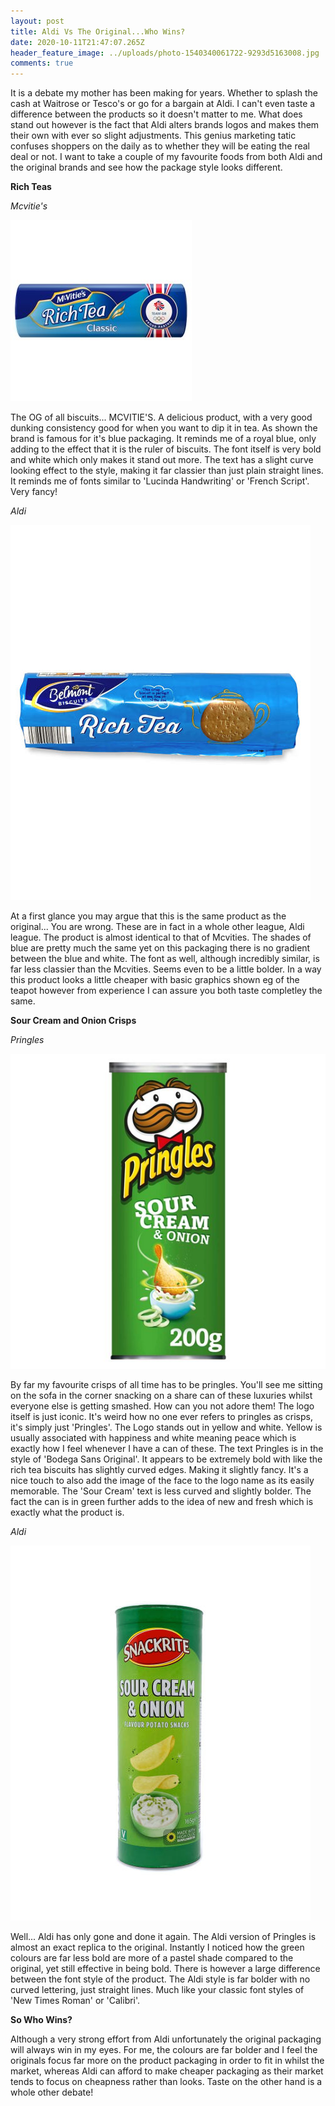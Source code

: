 ```yaml
---
layout: post
title: Aldi Vs The Original...Who Wins?
date: 2020-10-11T21:47:07.265Z
header_feature_image: ../uploads/photo-1540340061722-9293d5163008.jpg
comments: true
---
```

It is a debate my mother has been making for years. Whether to splash the cash at Waitrose or Tesco's or go for a bargain at Aldi. I can't even taste a difference between the products so it doesn't matter to me. What does stand out however is the fact that Aldi alters brands logos and makes them their own with ever so slight adjustments. This genius marketing tatic confuses shoppers on the daily as to whether they will be eating the real deal or not. I want to take a couple of my favourite foods from both Aldi and the original brands and see how the package style looks different. 

**Rich Teas**

*Mcvitie's*

![](../uploads/ln_002152_bp_11.jpg)

The OG of all biscuits... MCVITIE'S. A delicious product, with a very good dunking consistency good for when you want to dip it in tea. As shown the brand is famous for it's blue packaging. It reminds me of a royal blue, only adding to the effect that it is the ruler of biscuits. The font itself is very bold and white which only makes it stand out more. The text has a slight curve looking effect to the style, making it far classier than just plain straight lines. It reminds me of fonts similar to 'Lucinda Handwriting' or 'French Script'. Very fancy!



*Aldi*



![](../uploads/058767005702200-a.jpg)

At a first glance you may argue that this is the same product as the original... You are wrong. These are in fact in a whole other league, Aldi league.   The product is almost identical to that of Mcvities. The shades of blue are pretty much the same yet on this packaging there is no gradient between the blue and white. The font as well, although incredibly similar, is far less classier than the Mcvities. Seems even to be a little bolder. In a way this product looks a little cheaper with basic graphics shown eg of the teapot however from experience I can assure you both taste completley the same.  



**Sour Cream and Onion Crisps** 

*Pringles* 

![](../uploads/snapshotimagehandler_509411016.jpeg)

By far my favourite crisps of all time has to be pringles. You'll see me sitting on the sofa in the corner snacking on a share can of these luxuries whilst everyone else is getting smashed. How can you not adore them! The logo itself is just iconic. It's weird how no one ever refers to pringles as crisps, it's simply just 'Pringles'. The Logo stands out in yellow and white. Yellow is usually associated with happiness and white meaning peace which is exactly how I feel whenever I have a can of these. The text Pringles is in the style of 'Bodega Sans Original'. It appears to be extremely bold with like the rich tea biscuits has slightly curved edges. Making it slightly fancy. It's a nice touch to also add the image of the face to the logo name as its easily memorable. The 'Sour Cream' text is less curved and slightly bolder. The fact the can is in green further adds to the idea of new and fresh which is exactly what the product is.

*Aldi*

![](../uploads/sour-cream-onion-potato-snacks-a-1-.jpg)

Well... Aldi has only gone and done it again. The Aldi version of Pringles is almost an exact replica to the original. Instantly I noticed how the green colours are far less bold are more of a pastel shade compared to the original, yet still effective in being bold. There is however a large difference between the font style of the product. The Aldi style is far bolder with no curved lettering, just straight lines. Much like your classic font styles of 'New Times Roman' or 'Calibri'. 

**So Who Wins?**

Although a very strong effort from Aldi unfortunately the original packaging will always win in my eyes. For me, the colours are far bolder and I feel the originals focus far more on the product packaging in order to fit in whilst the market, whereas Aldi can afford to make cheaper packaging as their market tends to focus on cheapness rather than looks. Taste on the other hand is a whole other debate!